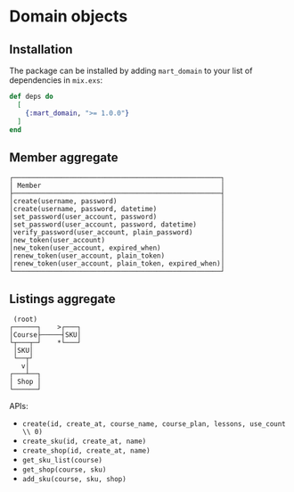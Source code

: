 # Domain objects

## Installation

The package can be installed by adding `mart_domain` to your list of
dependencies in `mix.exs`:

```elixir
def deps do
  [
    {:mart_domain, ">= 1.0.0"}
  ]
end
```

## Member aggregate

```
┌────────────────────────────────────────────────────┐
│ Member                                             │
├────────────────────────────────────────────────────┤
│create(username, password)                          │
│create(username, password, datetime)                │
│set_password(user_account, password)                │
│set_password(user_account, password, datetime)      │
│verify_password(user_account, plain_password)       │
│new_token(user_account)                             │
│new_token(user_account, expired_when)               │
│renew_token(user_account, plain_token)              │
│renew_token(user_account, plain_token, expired_when)│
└────────────────────────────────────────────────────┘
```

## Listings aggregate

```
 (root)
┌──────┐    >┌───┐
│Course├─────┤SKU│
└┬───┬─┘    *└───┘
 │SKU│
 └──┬┘
   v│
┌───┴──┐
│ Shop │
└──────┘
```

APIs:
- `create(id, create_at, course_name, course_plan, lessons, use_count \\ 0)`
- `create_sku(id, create_at, name)`
- `create_shop(id, create_at, name)`
- `get_sku_list(course)`
- `get_shop(course, sku)`
- `add_sku(course, sku, shop)`

